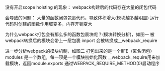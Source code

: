 没有开启scope hoisting 的现象： webpack构建后的代码存在大量的闭包代码

会导致的问题：
    大量的函数闭包包裹代码，导致体积增大(模块越多越明显)
    运行代码时创建的函数作用域变多，内存开销变大

为什么webpack打包会有那么多的函数包裹块呢？(模块转换分析)，如图一
    被webpack转换后的模块会带上一层包裹
    import 会被转换成__webpack_require

进一步分析webpack的模块机制，如图二
    打包出来的是一个IIFE（匿名闭包）
    modules 是一个数组，每一项是一个模块初始化函数
    __webpack_require用来加载模块，返回module.exports
    通过WEBPACK_REQUIRE_METHOD(0)启动程序